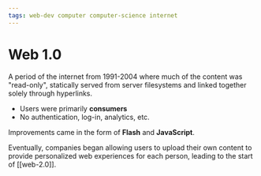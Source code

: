 ```yaml
---
tags: web-dev computer computer-science internet
---
```


# Web 1.0

A period of the internet from 1991-2004 where much of the content was "read-only", statically served from server filesystems and linked together solely through hyperlinks.

- Users were primarily **consumers**
- No authentication, log-in, analytics, etc.

Improvements came in the form of **Flash** and **JavaScript**.

Eventually, companies began allowing users to upload their own content to provide personalized web experiences for each person, leading to the start of [[web-2.0]].
